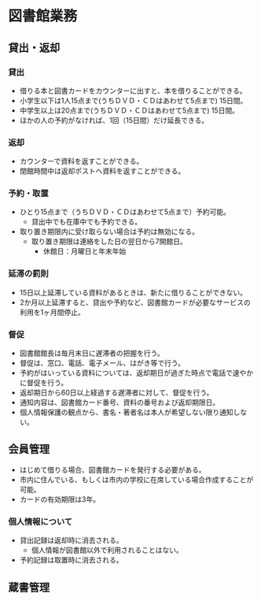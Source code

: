 # 図書館業務

## 貸出・返却

### 貸出

- 借りる本と図書カードをカウンターに出すと、本を借りることができる。
- 小学生以下は1人15点まで(うちＤＶＤ・ＣＤはあわせて5点まで) 15日間。
- 中学生以上は20点まで(うちＤＶＤ・ＣＤはあわせて5点まで) 15日間。
- ほかの人の予約がなければ、1回（15日間）だけ延長できる。

### 返却

- カウンターで資料を返すことができる。
- 閉館時間中は返却ポストへ資料を返すことができる。

### 予約・取置

- ひとり15点まで（うちＤＶＤ・ＣＤはあわせて5点まで）予約可能。
	- 貸出中でも在庫中でも予約できる。
- 取り置き期限内に受け取らない場合は予約は無効になる。
	- 取り置き期限は連絡をした日の翌日から7開館日。
		- 休館日：月曜日と年末年始

### 延滞の罰則

- 15日以上延滞している資料があるときは、新たに借りることができない。
- 2か月以上延滞すると、貸出や予約など、図書館カードが必要なサービスの利用を1ヶ月間停止。

### 督促

- 図書館館長は毎月末日に遅滞者の把握を行う。
- 督促は、窓口、電話、電子メール、はがき等で行う。
- 予約がはいっている資料については、返却期日が過ぎた時点で電話で速やかに督促を行う。
- 返却期日から60日以上経過する遅滞者に対して、督促を行う。
- 通知内容は、図書館カード番号、資料の番号および返却期限日。
- 個人情報保護の観点から、書名・著者名は本人が希望しない限り通知しない。

## 会員管理

- はじめて借りる場合、図書館カードを発行する必要がある。
- 市内に住んでいる、もしくは市内の学校に在席している場合作成することが可能。
- カードの有効期限は3年。

### 個人情報について

- 貸出記録は返却時に消去される。
	- 個人情報が図書館以外で利用されることはない。
- 予約記録は取置時に消去される。

## 蔵書管理